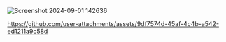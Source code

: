 ![Screenshot 2024-09-01 142636](https://github.com/user-attachments/assets/3262b65a-047a-42c9-bbb7-df834acfe004)


https://github.com/user-attachments/assets/9df7574d-45af-4c4b-a542-ed1211a9c58d

